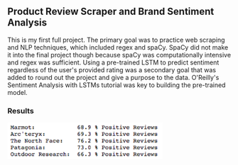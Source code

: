 ## Product Review Scraper and Brand Sentiment Analysis

This is my first full project. The primary goal was to practice web scraping and NLP techniques, which included regex and spaCy. SpaCy did not make it into the final project though because spaCy was computationally intensive and regex was sufficient. Using a pre-trained LSTM to predict sentiment regardless of the user's provided rating was a secondary goal that was added to round out the project and give a purpose to the data. O'Reilly's Sentiment Analysis with LSTMs tutorial was key to building the pre-trained model.

### Results

<img src='images/Results.png' width=350/>
